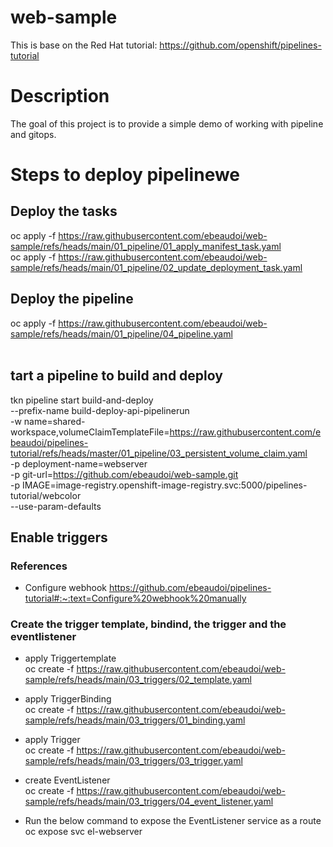 # web-sample
This is base on the Red Hat tutorial: https://github.com/openshift/pipelines-tutorial<br>

# Description
The goal of this project is to provide a simple demo of working with pipeline and gitops.<br>

# Steps to deploy pipelinewe
## Deploy the tasks
oc apply -f https://raw.githubusercontent.com/ebeaudoi/web-sample/refs/heads/main/01_pipeline/01_apply_manifest_task.yaml<br>
oc apply -f https://raw.githubusercontent.com/ebeaudoi/web-sample/refs/heads/main/01_pipeline/02_update_deployment_task.yaml<br>
## Deploy the pipeline
oc apply -f https://raw.githubusercontent.com/ebeaudoi/web-sample/refs/heads/main/01_pipeline/04_pipeline.yaml<br>
 <br>

## tart a pipeline to build and deploy 
tkn pipeline start build-and-deploy \
    --prefix-name build-deploy-api-pipelinerun \
    -w name=shared-workspace,volumeClaimTemplateFile=https://raw.githubusercontent.com/ebeaudoi/pipelines-tutorial/refs/heads/master/01_pipeline/03_persistent_volume_claim.yaml \
    -p deployment-name=webserver \
    -p git-url=https://github.com/ebeaudoi/web-sample.git \
    -p IMAGE=image-registry.openshift-image-registry.svc:5000/pipelines-tutorial/webcolor \
    --use-param-defaults<br>

## Enable triggers
### References
- Configure webhook
https://github.com/ebeaudoi/pipelines-tutorial#:~:text=Configure%20webhook%20manually

### Create the trigger template, bindind, the trigger and the eventlistener
- apply Triggertemplate<br>
oc create -f https://raw.githubusercontent.com/ebeaudoi/web-sample/refs/heads/main/03_triggers/02_template.yaml<br>

- apply TriggerBinding<br>
oc create -f https://raw.githubusercontent.com/ebeaudoi/web-sample/refs/heads/main/03_triggers/01_binding.yaml<br>

- apply Trigger<br>
oc create -f https://raw.githubusercontent.com/ebeaudoi/web-sample/refs/heads/main/03_triggers/03_trigger.yaml<br>

- create EventListener<br>
oc create -f https://raw.githubusercontent.com/ebeaudoi/web-sample/refs/heads/main/03_triggers/04_event_listener.yaml<br>

- Run the below command to expose the EventListener service as a route<br>
oc expose svc el-webserver<br>

